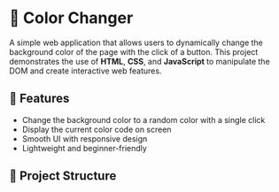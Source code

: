 # 🎨 Color Changer

A simple web application that allows users to dynamically change the background color of the page with the click of a button. This project demonstrates the use of **HTML**, **CSS**, and **JavaScript** to manipulate the DOM and create interactive web features.

## 🌟 Features

- Change the background color to a random color with a single click
- Display the current color code on screen
- Smooth UI with responsive design
- Lightweight and beginner-friendly

## 📁 Project Structure

